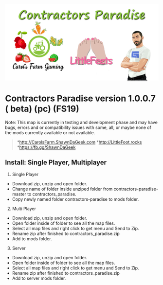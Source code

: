 ![Contractors Paradise version 1.0.0.7](https://raw.githubusercontent.com/ShawnDaGeek/contractors-paradise/master/contractors-paradise.png)
# Contractors Paradise version 1.0.0.7 ( beta) (pc) (FS19)
Note: This map is currently in testing and development phase and may have bugs, errors and or compatibility issues with some, all, or maybe none of the mods currently available or not available.
> *http://CarolsFarm.ShawnDaGeek.com
> *http://LittleFoot.rocks
> *https://fb.gg/ShawnDaGeek

## Install: Single Player, Multiplayer

1. Single Player
  * Download zip, unzip and open folder.  
  * Change name of folder inside unziped folder from contractors-paradise-master to contractors_paradise.
  * Copy newly named folder contractors-paradise to mods folder.
2. Multi Player
  * Download zip, unzip and open folder.  
  * Open folder inside of folder to see all the map files. 
  * Select all map files and right click to get menu and Send to Zip.  
  * Rename zip after finished to contractors_paradise.zip
  * Add to mods folder.
3. Server
  * Download zip, unzip and open folder.  
  * Open folder inside of folder to see all the map files. 
  * Select all map files and right click to get menu and Send to Zip.  
  * Rename zip after finished to contractors_paradise.zip
  * Add to server mods folder.
